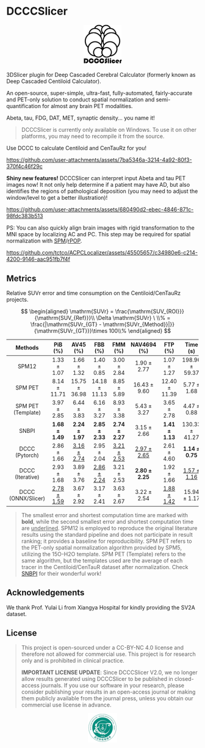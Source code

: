 # DCCCSlicer
<p align="center">
<img src="./DCCCSlicer.png" style="width:20%" alt="logo">
</p>
3DSlicer plugin for Deep Cascaded Cerebral Calculator (formerly known as Deep Cascaded Centiloid Calculator).

An open-source, super-simple, ultra-fast, fully-automated, fairly-accurate and PET-only solution to conduct spatial normalization and semi-quantification for almost any brain PET modalities.

Abeta, tau, FDG, DAT, MET, synaptic density... you name it!

> DCCCSlicer is currently only available on Windows. To use it on other platforms, you may need to recompile it from the source.

Use DCCC to calculate Centiloid and CenTauRz for you!

https://github.com/user-attachments/assets/7ba5346a-3214-4a92-80f3-370f4c46f29c

**Shiny new features!** DCCCSlicer can interpret input Abeta and tau PET images now! It not only help determine if a patient may have AD, but also identifies the regions of pathological deposition (you may need to adjust the window/level to get a better illustration)!

https://github.com/user-attachments/assets/680490d2-ebec-4846-871c-98fdc383b513

PS: You can also quickly align brain images with rigid transformation to the MNI space by localizing AC and PC. This step may be required for spatial normalization with [SPM](https://github.com/spm/spm12)/[rPOP](https://github.com/LeoIacca/rPOP/tree/master).

<https://github.com/tctco/ACPCLocalizer/assets/45505657/c34980e6-c214-4200-9146-aac951fb7f4f>

## Metrics

Relative SUVr error and time consumption on the Centiloid/CenTauRz projects.

$$
\begin{aligned}
\mathrm{SUVr} = \frac{\mathrm{SUV_{ROI}}}{\mathrm{SUV_{Ref}}}\\
\Delta \mathrm{SUVr} \ \\% = \frac{|\mathrm{SUVr_{GT} - \mathrm{SUVr_{Method}}|}}{\mathrm{SUVr_{GT}}}\times 100\\%
\end{aligned}
$$

| **Methods**        | **PiB (%)**  | **AV45 (%)**  | **FBB (%)**   | **FMM (%)**  | **NAV4694 (%)** | **FTP (%)**   | **Time (s)**   |
| :----------------: | :----------: | :-----------: | :-----------: | :----------: | :-------------: | :-----------: | :------------: |
| SPM12              | 1.33 ± 1.07  | 1.66 ± 1.32   | 1.40 ± 0.85   | 3.00 ± 2.84  | 1.90 ± 2.77     | 1.07 ± 1.27   | 198.96 ± 59.37 |
| SPM PET            | 8.14 ± 11.71 | 15.75 ± 36.98 | 14.18 ± 11.13 | 8.85 ± 5.89  | 16.43 ± 9.60    | 12.40 ± 11.39 | 5.77 ± 1.68    |
| SPM PET (Template) | 3.97 ± 2.85  | 6.44 ± 3.83   | 6.16 ± 3.27   | 8.93 ± 3.38  | 5.43 ± 3.27     | 3.65 ± 2.78   | 4.47 ± 0.88    |
| SNBPI              | **1.68 ± 1.49** | **2.24 ± 1.97**  | **2.85 ± 2.33**  | **2.74 ± 2.27** | 3.15 ± 2.66     | **1.41 ± 1.13**  | 130.33 ± 41.27 |
| DCCC (Pytorch)     | 2.86 ± 1.66  | <ins>3.16 ± 2.74</ins>  | 2.95 ± 2.04   | <ins>3.21 ± 2.53</ins> | <ins>2.97 ± 2.65</ins>    | 2.61 ± 4.60   | **1.14 ± 0.75**   |
| DCCC (Iterative)   | 2.93 ± 1.68  | 3.89 ± 3.76   | <ins>2.86 ± 2.24</ins>  | 3.21 ± 2.53  | **2.80 ± 2.25**    | 1.92 ± 1.66   | <ins>1.57 ± 1.16</ins>   |
| DCCC (ONNX/Slicer) | <ins>2.78 ± 1.59</ins> | 3.67 ± 2.92   | 3.17 ± 2.41   | 3.63 ± 2.67  | 3.22 ± 2.54     | <ins>1.88 ± 1.42</ins>  | 15.94 ± 1.17   |

> The smallest error and shortest computation time are marked with **bold**, while the second smallest error and shortest computation time are <ins>underlined</ins>. SPM12 is employed to reproduce the original literature results using the standard pipeline and does not participate in result ranking; it provides a baseline for reproducibility. SPM PET refers to the PET-only spatial normalization algorithm provided by SPM5, utilizing the 15O-H2O template. SPM PET (Template) refers to the same algorithm, but the templates used are the average of each tracer in the Centiloid/CenTauR dataset after normalization. Check [SNBPI](https://github.com/ZhangTianhao1993/Spatial-Normalization-of-Brain-PET-Images) for their wonderful work!

## Acknowledgements

We thank Prof. Yulai Li from Xiangya Hospital for kindly providing the SV2A dataset.

## License

> This project is open-sourced under a CC-BY-NC 4.0 license and therefore not allowed for commercial use. This project is for research only and is prohibited in clinical practice.
>
> **IMPORTANT LICENSE UPDATE**: Since DCCCSlicer V2.0, we no longer allow results generated using DCCCSlicer to be published in closed-access journals. If you use our software in your research, please consider publishing your results in an open-access journal or making them publicly available from the journal press, unless you obtain our commercial use license in advance.

<p align="center"><img src="./demo/dept_logo.png" style="width:15%;" /></p>
